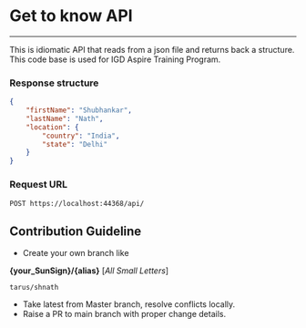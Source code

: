 # Get to know API
-----------

This is idiomatic API that reads from a json file and returns back a structure.
This code base is used for IGD Aspire Training Program.

### Response structure
```json
{
    "firstName": "Shubhankar",
    "lastName": "Nath",
    "location": {
        "country": "India",
        "state": "Delhi"
    }
}
```

### Request URL
 ```
 POST https://localhost:44368/api/
 ```

## Contribution Guideline
- Create your own branch like

 **{your_SunSign}/{alias}** [*All Small Letters*]

```
tarus/shnath
```
- Take latest from Master branch, resolve conflicts locally.
- Raise a PR to main branch with proper change details.

